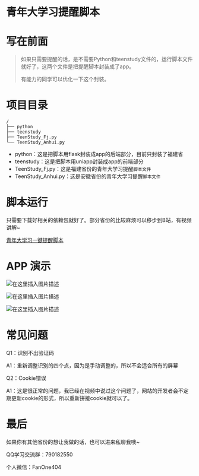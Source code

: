 # 青年大学习提醒脚本

# 写在前面



> 如果只需要提醒的话，是不需要Python和teenstudy文件的，运行脚本文件就好了，这两个文件是把提醒脚本封装成了app。
>
> 有能力的同学可以优化一下这个封装。



# 项目目录

```shell
/
├── python
├── teenstudy
├── TeenStudy_Fj.py
└── TeenStudy_Anhui.py
```



- python：这是把脚本用flask封装成app的后端部分，目前只封装了福建省
- teenstudy：这是把脚本用uniapp封装成app的前端部分
- TeenStudy_Fj.py：这是福建省份的青年大学习提醒`脚本文件`
- TeenStudy_Anhui.py：这是安徽省份的青年大学习提醒`脚本文件`





# 脚本运行

只需要下载好相关的依赖包就好了。部分省份的比较麻烦可以移步到B站，有视频讲解~

[青年大学习一键提醒脚本](https://www.bilibili.com/video/BV1ci4y1K7dD)









# APP 演示







![在这里插入图片描述](https://img-blog.csdnimg.cn/20210610234222910.png?x-oss-process=image/watermark,type_ZmFuZ3poZW5naGVpdGk,shadow_10,text_aHR0cHM6Ly9ibG9nLmNzZG4ubmV0L3dlaXhpbl80NTMwNDUwMw==,size_16,color_FFFFFF,t_70)





![在这里插入图片描述](https://img-blog.csdnimg.cn/20210610234150972.png?x-oss-process=image/watermark,type_ZmFuZ3poZW5naGVpdGk,shadow_10,text_aHR0cHM6Ly9ibG9nLmNzZG4ubmV0L3dlaXhpbl80NTMwNDUwMw==,size_16,color_FFFFFF,t_70)





![在这里插入图片描述](https://img-blog.csdnimg.cn/20210610234518443.png?x-oss-process=image/watermark,type_ZmFuZ3poZW5naGVpdGk,shadow_10,text_aHR0cHM6Ly9ibG9nLmNzZG4ubmV0L3dlaXhpbl80NTMwNDUwMw==,size_16,color_FFFFFF,t_70)



# 常见问题
Q1：识别不出验证码

A1：重新调整识别的四个点，因为是手动调整的，所以不会适合所有的屏幕

Q2：Cookie错误

A1：这是很正常的问题，我已经在视频中说过这个问题了，网站的开发者会不定期更新cookie的形式，所以重新拼接cookie就可以了。



# 最后

如果你有其他省份的想让我做的话，也可以进来私聊我噢~

QQ学习交流群：790182550

个人微信：FanOne404



